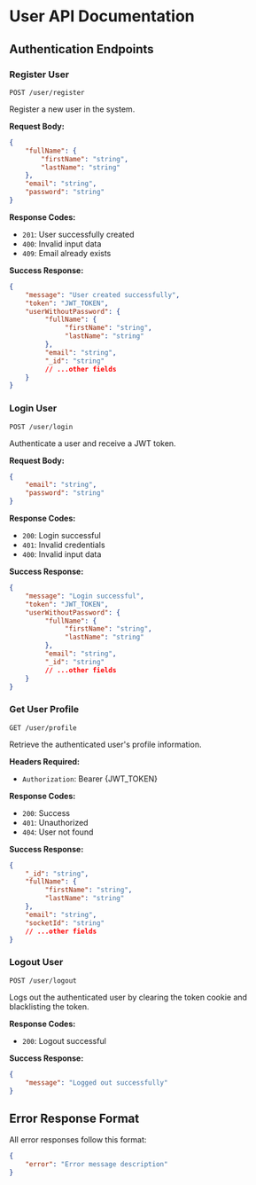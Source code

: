 # User API Documentation

## Authentication Endpoints

### Register User
`POST /user/register`

Register a new user in the system.

**Request Body:**
```json
{
    "fullName": {
        "firstName": "string",
        "lastName": "string"
    },
    "email": "string",
    "password": "string"
}
```

**Response Codes:**
- `201`: User successfully created
- `400`: Invalid input data
- `409`: Email already exists

**Success Response:**
```json
{
    "message": "User created successfully",
    "token": "JWT_TOKEN",
    "userWithoutPassword": {
         "fullName": {
              "firstName": "string",
              "lastName": "string"
         },
         "email": "string",
         "_id": "string"
         // ...other fields
    }
}
```

### Login User
`POST /user/login`

Authenticate a user and receive a JWT token.

**Request Body:**
```json
{
    "email": "string",
    "password": "string"
}
```

**Response Codes:**
- `200`: Login successful
- `401`: Invalid credentials
- `400`: Invalid input data

**Success Response:**
```json
{
    "message": "Login successful",
    "token": "JWT_TOKEN",
    "userWithoutPassword": {
         "fullName": {
              "firstName": "string",
              "lastName": "string"
         },
         "email": "string",
         "_id": "string"
         // ...other fields
    }
}
```

### Get User Profile
`GET /user/profile`

Retrieve the authenticated user's profile information.

**Headers Required:**
- `Authorization`: Bearer {JWT_TOKEN}

**Response Codes:**
- `200`: Success
- `401`: Unauthorized
- `404`: User not found

**Success Response:**
```json
{
    "_id": "string",
    "fullName": {
         "firstName": "string",
         "lastName": "string"
    },
    "email": "string",
    "socketId": "string"
    // ...other fields
}
```

### Logout User
`POST /user/logout`

Logs out the authenticated user by clearing the token cookie and blacklisting the token.

**Response Codes:**
- `200`: Logout successful

**Success Response:**
```json
{
    "message": "Logged out successfully"
}
```

## Error Response Format
All error responses follow this format:
```json
{
    "error": "Error message description"
}
```
